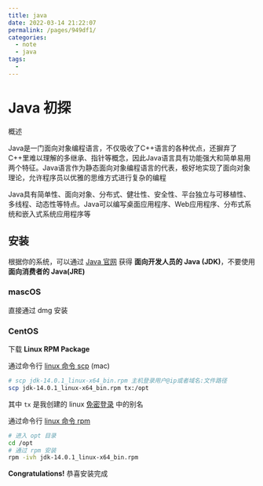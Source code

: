 ```yaml
---
title: java
date: 2022-03-14 21:22:07
permalink: /pages/949df1/
categories:
  - note
  - java
tags:
  - 
---
```

# Java 初探

概述

Java是一门面向对象编程语言，不仅吸收了C++语言的各种优点，还摒弃了C++里难以理解的多继承、指针等概念，因此Java语言具有功能强大和简单易用两个特征。Java语言作为静态面向对象编程语言的代表，极好地实现了面向对象理论，允许程序员以优雅的思维方式进行复杂的编程

Java具有简单性、面向对象、分布式、健壮性、安全性、平台独立与可移植性、多线程、动态性等特点。Java可以编写桌面应用程序、Web应用程序、分布式系统和嵌入式系统应用程序等

## 安装

根据你的系统，可以通过 [Java 官网](https://www.oracle.com/cn/downloads/) 获得 **面向开发人员的 Java (JDK)**，不要使用 **面向消费者的 Java(JRE)**

### mascOS

直接通过 dmg 安装

### CentOS

下载 **Linux RPM Package**

通过命令行 [linux 命令 scp](/blog/linux/linux.md#scp) (mac)

```bash
# scp jdk-14.0.1_linux-x64_bin.rpm 主机登录用户@ip或者域名:文件路径
scp jdk-14.0.1_linux-x64_bin.rpm tx:/opt
```

其中 `tx` 是我创建的 linux [免密登录](/blog/linux/linux_deploy.md#免密登录) 中的别名

通过命令行 [linux 命令 rpm](/blog/linux/linux.md#rpm)

```bash
# 进入 opt 目录
cd /opt
# 通过 rpm 安装
rpm -ivh jdk-14.0.1_linux-x64_bin.rpm
```

**Congratulations!** 恭喜安装完成
